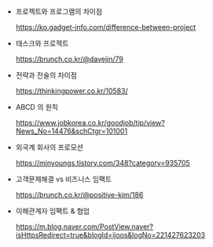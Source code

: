 * 프로젝트와 프로그램의 차이점 

  https://ko.gadget-info.com/difference-between-project


* 태스크와 프로젝트 

  https://brunch.co.kr/@davejin/79


* 전략과 전술의 차이점 

  https://thinkingpower.co.kr/10583/


* ABCD 의 원칙

  https://www.jobkorea.co.kr/goodjob/tip/view?News_No=14476&schCtgr=101001
  
  
* 외국계 회사의 프로모션

  https://minyoungs.tistory.com/348?category=935705


* 고객문제해결 vs 비즈니스 임팩트
  
  https://brunch.co.kr/@positive-kim/186

* 이해관계자 임팩트 & 협업

  https://m.blog.naver.com/PostView.naver?isHttpsRedirect=true&blogId=ijoos&logNo=221427623203
